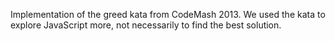Implementation of the greed kata from CodeMash 2013.  We used the kata to explore JavaScript more, not necessarily to find the best solution.
